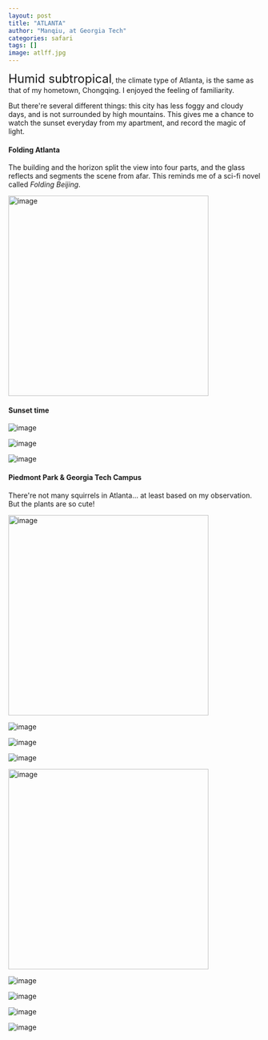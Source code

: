 ```yaml
---
layout: post
title: "ATLANTA"
author: "Manqiu, at Georgia Tech"
categories: safari
tags: []
image: atlff.jpg
---
```


<span style="font-size:24px;">Humid subtropical</span>, the climate type of Atlanta, is the same as that of my hometown, Chongqing. I enjoyed the feeling of familiarity.

But there're several different things: this city has less foggy and cloudy days, and is not surrounded by high mountains. This gives me a chance to watch the sunset everyday from my apartment, and record the magic of light.

#### Folding Atlanta

The building and the horizon split the view into four parts, and the glass reflects and segments the scene from afar. This reminds me of a sci-fi novel called *Folding Beijing*. 

<img src="/photo/assets/img/atl.JPG" alt="image" width="400px">

#### Sunset time

![image](/photo/assets/img/atl3.JPG)

![image](/photo/assets/img/atl4.JPG)

![image](/photo/assets/img/atl6.JPG)

#### Piedmont Park & Georgia Tech Campus

There're not many squirrels in Atlanta... at least based on my observation. But the plants are so cute! 

<img src="/photo/assets/img/atlg1.JPG" alt="image" width="400px">

![image](/photo/assets/img/atlg2.JPG)

![image](/photo/assets/img/atlg3.JPG)

![image](/photo/assets/img/green1.JPG)

<img src="/photo/assets/img/gt0.jpg" alt="image" width="400px">

![image](/photo/assets/img/gt1.jpg)

![image](/photo/assets/img/gt2.jpg)

![image](/photo/assets/img/gt3.jpg)

![image](/photo/assets/img/gt4.jpg)



